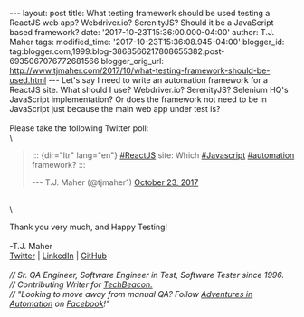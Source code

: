 \-\-- layout: post title: What testing framework should be used testing
a ReactJS web app? Webdriver.io? SerenityJS? Should it be a JavaScript
based framework? date: \'2017-10-23T15:36:00.000-04:00\' author: T.J.
Maher tags: modified\_time: \'2017-10-23T15:36:08.945-04:00\'
blogger\_id:
tag:blogger.com,1999:blog-3868566217808655382.post-6935067076772681566
blogger\_orig\_url:
http://www.tjmaher.com/2017/10/what-testing-framework-should-be-used.html
\-\-- Let\'s say I need to write an automation framework for a ReactJS
site. What should I use? Webdriver.io? SerenityJS? Selenium HQ\'s
JavaScript implementation? Or does the framework not need to be in
JavaScript just because the main web app under test is?\
\
Please take the following Twitter poll:\
\

> ::: {dir="ltr" lang="en"}
> [\#ReactJS](https://twitter.com/hashtag/ReactJS?src=hash&ref_src=twsrc%5Etfw)
> site: Which
> [\#Javascript](https://twitter.com/hashtag/Javascript?src=hash&ref_src=twsrc%5Etfw)
> [\#automation](https://twitter.com/hashtag/automation?src=hash&ref_src=twsrc%5Etfw)
> framework?
> :::
>
> --- T.J. Maher (\@tjmaher1) [October 23,
> 2017](https://twitter.com/tjmaher1/status/922509642248392704?ref_src=twsrc%5Etfw)

\
\

Thank you very much, and Happy Testing!\
\
-T.J. Maher\
[Twitter](https://twitter.com/tjmaher1) \| [LinkedIn](https://www.linkedin.com/in/tjmaher1) \| [GitHub](https://github.com/tjmaher)\
\
*// Sr. QA Engineer, Software Engineer in Test, Software Tester since
1996.\
// Contributing Writer
for [TechBeacon.](http://techbeacon.com/contributors/thomas-maher)\
// \"Looking to move away from manual QA? Follow [Adventures in
Automation](http://www.tjmaher.com/) on
[Facebook](https://www.facebook.com/AdventuresInAutomation/)!\"*
